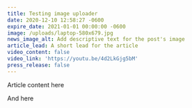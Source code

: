 ```yaml
---
title: Testing image uploader
date: 2020-12-10 12:58:27 -0600
expire_date: 2021-01-01 00:00:00 -0600
image: /uploads/laptop-580x679.jpg
news_image_alt: Add descriptive text for the post's image
article_lead: A short lead for the article
video_content: false
video_link: 'https://youtu.be/4d2LkGjg5bM'
press_release: false
---
```


Article content here

And here
